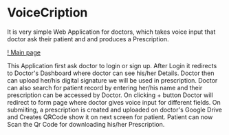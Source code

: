 # VoiceCription
It is very simple Web Application for doctors, which takes voice input that doctor ask their patient and and produces a Prescription.

[! Main page](https://github.com/aakashdinkar/VoiceCription/blob/master/datafiles/Main.png)

This Application first ask doctor to login or sign up.
After Login it redirects to Doctor's Dashboard where doctor can see his/her Details.
Doctor then can upload her/his digital signature we will be used in prescription.
Doctor can also search for patient record by entering her/his name and their prescription can be accessed by Doctor.
On clicking + button Doctor will redirect to form page where doctor gives voice input for different fields.
On submiiting, a prescription is created and uploaded on doctor's Google Drive and Creates QRCode show it on next screen for patient.
Patient can now Scan the Qr Code for downloading his/her Prescription. 

